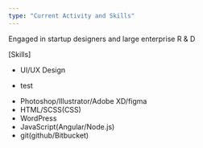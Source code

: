 ```yaml
---
type: "Current Activity and Skills"
---
```

Engaged in startup designers and large enterprise R & D

[Skills]
* UI/UX Design
- test
* Photoshop/Illustrator/Adobe XD/figma
* HTML/SCSS(CSS)
* WordPress
* JavaScript(Angular/Node.js)
* git(github/Bitbucket)
